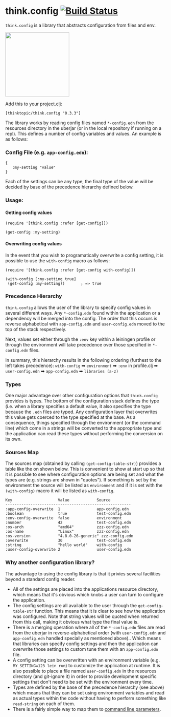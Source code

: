 # think.config [![Build Status](https://travis-ci.com/thinktopic/think.config.svg?token=64MLcsqSTjE7SCpD6LB1&branch=master)](https://travis-ci.com/thinktopic/think.config)

`think.config` is a library that abstracts configuration from files and env.

<a href="https://www.thinktopic.com"><img src="https://cloud.githubusercontent.com/assets/17600203/21554632/6257d9b0-cdce-11e6-8fc6-1a04ec8e9664.jpg" width="200"/></a>

Add this to your project.clj:
```
[thinktopic/think.config "0.3.3"]
```

The library works by reading config files named `*-config.edn` from the resources
directory in the uberjar (or in the local repository if running on a repl).
This defines a number of config variables and values. An example is as follows:

### Config File (e.g. `app-config.edn`):

    {
       :my-setting "value"
    }

Each of the settings can be any type, the final type of the value will be
decided by base of the precedence hierarchy defined below.

### Usage:

#### Getting config values

    (require '[think.config :refer [get-config]])

    (get-config :my-setting)

#### Overwriting config values

In the event that you wish to programatically overwrite a config setting, it is
possible to use the `with-config` macro as follows:

```
(require '[think.config :refer [get-config with-config]])

(with-config [:my-setting true]
 (get-config :my-setting))       ; => true
```


### Precedence Hierarchy

`think.config` allows the user of the library to specify config values in
several different ways. Any `*-config.edn` found within the application or a
dependency will be merged into the config. The order that this occurs is
reverse alphabetical with `app-config.edn` and `user-config.edn` moved to the
top of the stack respectively.

Next, values set either through the `:env` key within a leiningen profile or
through the environment will take precedence over those specified in
`*-config.edn` files.

In summary, this hierarchy results in the following ordering (furthest to the left takes precedence):
`with-config` ➡ `environment` ➡ `:env` in profile.clj ➡  `user-config.edn` ➡ `app-config.edn` ➡ `libraries (a-z)`

### Types

One major advantage over other configuration options that `think.config` provides is types. The bottom of the configuration stack defines the type (i.e. when a library specifies a default value, it also specifies the type because the `.edn` files are typed. Any configuration layer that overwrites this value gets coerced to the type specified at the base. As a consequence, things specified through the environment (or the command line) which come in a strings will be converted to the appropriate type and the application can read these types without performing the conversion on its own.

### Sources Map

The sources map (obtained by calling `(get-config-table-str)`) provides a table like the on shown below. This is convenient to show at start up so that it is possible to see where configuration options are being set and what the types are (e.g. strings are shown in "quotes"). If something is set by the environment the source will be listed as `environment` and if it is set with the `(with-config)` macro it will be listed as `with-config`.

```
Key                    Value            Source
-------------------------------------------------------
:app-config-overwrite  1                app-config.edn
:boolean               true             test-config.edn
:env-config-overwrite  false            environment
:number                42               test-config.edn
:os-arch               "amd64"          zzz-config.edn
:os-name               "Linux"          zzz-config.edn
:os-version            "4.8.0-26-generic" zzz-config.edn
:overwrite             30               test-config.edn
:string                "hello world"    with-config
:user-config-overwrite 2                user-config.edn
```

### Why another configuration library?

The advantage to using the config library is that it privies several facilities
beyond a standard config reader.
* All of the settings are placed into the applications resource directory,
  which means that it's obvious which knobs a user can turn to configure the
  application.
* The config settings are all available to the user through the
  `get-config-table-str` function. This means that it is clear to see how the
  application was configured. Note that string values will be quoted when returned
  from this call, making it obvious what type the final value is.
* There is a merging operation where all of the `*-config.edn` files are read
  from the uberjar in reverse-alphabetical order (with `user-config.edn` and
  `app-config.edn` handled specially as mentioned above).. Which means that
  libraries can specify config settings and then the application can overwrite
  those settings to custom tune them with an `app-config.edn` file.
* A config setting can be overwritten with an environment variable (e.g.
  `MY_SETTING=123 lein run`) to customize the application at runtime. It is
  also possible to place a file named `user-config.edn` in the resources
  directory (and git-ignore it) in order to provide development specific
  settings that don't need to be set with the environment every time.
* Types are defined by the base of the precedence hierarchy (see above) which
  means that they can be set using environment variables and read as actual
  types within the code without having to perform something like `read-string`
  on each of them.
* There is a fairly simple way to map them to
  [command line parameters](examples/tools-cli/src/tools_cli/core.clj).
